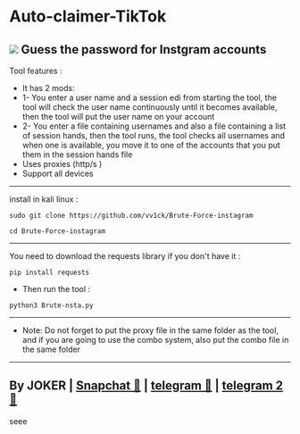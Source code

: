 # Auto-claimer-TikTok
<img src="https://e.top4top.io/p_2313vr7ll0.png"></img>
Guess the password for Instgram accounts
- 
Tool features :
- It has 2 mods:
- 1- You enter a user name and a session edi from starting the tool, the tool will check the user name continuously until it becomes available, then the tool will put the user name on your account
- 2- You enter a file containing usernames and also a file containing a list of session hands, then the tool runs, the tool checks all usernames and when one is available, you move it to one of the accounts that you put them in the session hands file
- Uses proxies (http/s )
- Support all devices
-----------------------
install in kali linux :
<!--START_SECTION:waka-->
```
sudo git clone https://github.com/vv1ck/Brute-Force-instagram
```
<!--END_SECTION:waka-->
<!--START_SECTION:waka-->
```
cd Brute-Force-instagram
```
<!--END_SECTION:waka-->
-----------------------
You need to download the requests library if you don't have it :
<!--START_SECTION:waka-->
```
pip install requests
```
<!--END_SECTION:waka-->
- Then run the tool :
<!--START_SECTION:waka-->
```
python3 Brute-nsta.py
```
<!--END_SECTION:waka-->
---------------------
- Note: Do not forget to put the proxy file in the same folder as the tool, and if you are going to use the combo system, also put the combo file in the same folder
---------------------
By JOKER | <a class="" href="https://www.snapchat.com/add/j0k.y?">Snapchat 👻</a> | <a class="" href="http://t.me/vv1ck">telegram 🔷</a> | <a class="" href="http://t.me/TweakPY">telegram 2 🔷</a>
-
seee
